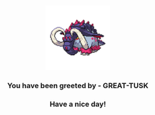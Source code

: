 <p align="center">
            <img src="https://raw.githubusercontent.com/PokeAPI/sprites/master/sprites/pokemon/984.png" width="150" height="150">
          </p>
          <h3 align="center">You have been greeted by - <b>GREAT-TUSK</b></h3>
          <h3 align="center">Have a nice day!</h3>
